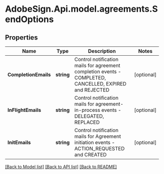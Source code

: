 # AdobeSign.Api.model.agreements.SendOptions
## Properties

Name | Type | Description | Notes
------------ | ------------- | ------------- | -------------
**CompletionEmails** | **string** | Control notification mails for agreement completion events - COMPLETED, CANCELLED, EXPIRED and REJECTED | [optional] 
**InFlightEmails** | **string** | Control notification mails for agreement-in-process events - DELEGATED, REPLACED | [optional] 
**InitEmails** | **string** | Control notification mails for Agreement initiation events - ACTION_REQUESTED and CREATED | [optional] 

[[Back to Model list]](../README.md#documentation-for-models) [[Back to API list]](../README.md#documentation-for-api-endpoints) [[Back to README]](../README.md)

